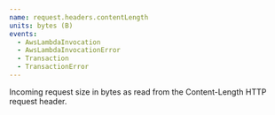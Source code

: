 ```yaml
---
name: request.headers.contentLength
units: bytes (B)
events:
  - AwsLambdaInvocation
  - AwsLambdaInvocationError
  - Transaction
  - TransactionError
---
```


Incoming request size in bytes as read from the Content-Length HTTP request header.